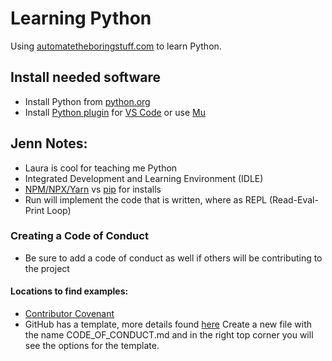 # Learning Python
Using [automatetheboringstuff.com](https://automatetheboringstuff.com/) to learn Python.

## Install needed software
- Install Python from [python.org](https://python.org/downloads/)
- Install [Python plugin](https://code.visualstudio.com/docs/languages/python) for [VS Code](https://code.visualstudio.com/) or use [Mu](https://codewith.mu/)




## Jenn Notes:
- Laura is cool for teaching me Python
- Integrated Development and Learning Environment (IDLE)
- [NPM/NPX/Yarn](https://www.techgecs.in/2019/12/difference-between-npm-npx-and-yarn.html) vs [pip](https://www.pythonpool.com/pip-vs-pip3/#:~:text=PIP%20is%20a%20soft%20link,be%20installed%20in%20Python%203.) for installs
- Run will implement the code that is written, where as REPL (Read-Eval-Print Loop)

### Creating a Code of Conduct
- Be sure to add a code of conduct as well if others will be contributing to the project
#### Locations to find examples:
- [Contributor Covenant](https://www.contributor-covenant.org/)
- GitHub has a template, more details found [here](https://docs.github.com/en/communities/setting-up-your-project-for-healthy-contributions/adding-a-code-of-conduct-to-your-project) Create a new file with the name CODE_OF_CONDUCT.md and in the right top corner you will see the options for the template.

